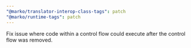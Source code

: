 ```yaml
---
"@marko/translator-interop-class-tags": patch
"@marko/runtime-tags": patch
---
```


Fix issue where code within a control flow could execute after the control flow was removed.
